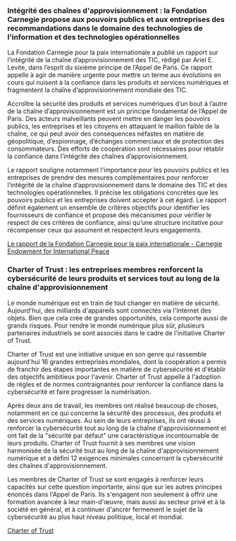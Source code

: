 ### Intégrité des chaînes d'approvisionnement : la Fondation Carnegie propose aux pouvoirs publics et aux entreprises des recommandations dans le domaine des technologies de l'information et des technologies opérationnelles

La Fondation Carnegie pour la paix internationale a publié un rapport sur l’intégrité de la chaîne d’approvisionnement des TIC, rédigé par Ariel E. Levite, dans l’esprit du sixième principe de l’Appel de Paris. Ce rapport appelle à agir de manière urgente pour mettre un terme aux évolutions en cours qui nuisent à la confiance dans les produits et services numériques et fragmentent la chaîne d’approvisionnement mondiale des TIC.

Accroître la sécurité des produits et services numériques d’un bout à l’autre de la chaîne d’approvisionnement est un principe fondamental de l’Appel de Paris. Des acteurs malveillants peuvent mettre en danger les pouvoirs publics, les entreprises et les citoyens en attaquant le maillon faible de la chaîne, ce qui peut avoir des conséquences néfastes en matière de géopolitique, d’espionnage, d’échanges commerciaux et de protection des consommateurs. Des efforts de coopération sont nécessaires pour rétablir la confiance dans l’intégrité des chaînes d’approvisionnement.

Le rapport souligne notamment l'importance pour les pouvoirs publics et les entreprises de prendre des mesures complémentaires pour renforcer l’intégrité de la chaîne d’approvisionnement dans le domaine des TIC et des technologies opérationnelles. Il précise les obligations concrètes que les pouvoirs publics et les entreprises doivent accepter à cet égard. Le rapport définit également un ensemble de critères objectifs pour identifier les fournisseurs de confiance et propose des mécanismes pour vérifier le respect de ces critères de confiance, ainsi qu’une structure incitative pour récompenser ceux qui assument et respectent leurs engagements. 

[Le rapport de la Fondation Carnegie pour la paix internationale - Carnegie Endowment for International Peace](https://carnegieendowment.org/files/Levite_SupplyChain_final.pdf)

### Charter of Trust : les entreprises membres renforcent la cybersécurité de leurs produits et services tout au long de la chaîne d'approvisionnement

Le monde numérique est en train de tout changer en matière de sécurité. Aujourd'hui, des milliards d'appareils sont connectés via l'Internet des objets. Bien que cela crée de grandes opportunités, cela comporte aussi de grands risques. Pour rendre le monde numérique plus sûr, plusieurs partenaires industriels se sont associés dans le cadre de l'initiative Charter of Trust.

Charter of Trust est une initiative unique en son genre qui rassemble aujourd'hui 16 grandes entreprises mondiales, dont la coopération a permis de franchir des étapes importantes en matière de cybersécurité et d'établir des objectifs ambitieux pour l'avenir. Charter of Trust appelle à l'adoption de règles et de normes contraignantes pour renforcer la confiance dans la cybersécurité et faire progresser la numérisation. 

Après deux ans de travail, les membres ont réalisé beaucoup de choses, notamment en ce qui concerne la sécurité des processus, des produits et des services numériques. Au sein de leurs entreprises, ils ont réussi à renforcer la cybersécurité tout au long de la chaîne d'approvisionnement et ont fait de la "sécurité par défaut" une caractéristique incontournable de leurs produits. Charter of Trust fournit à ses membres une vision harmonisée de la sécurité tout au long de la chaîne d'approvisionnement numérique et a défini 12 exigences minimales concernant la cybersécurité des chaînes d'approvisionnement. 

Les membres de Charter of Trust se sont engagés à renforcer leurs capacités sur cette question importante, ainsi que sur les autres principes énoncés dans l'Appel de Paris. Ils s'engagent non seulement à offrir une formation avancée à leur main-d'œuvre, mais aussi au secteur privé et à la société en général, et à continuer d'ancrer fermement le sujet de la cybersécurité au plus haut niveau politique, local et mondial. 

[Charter of Trust](https://www.charteroftrust.com)
